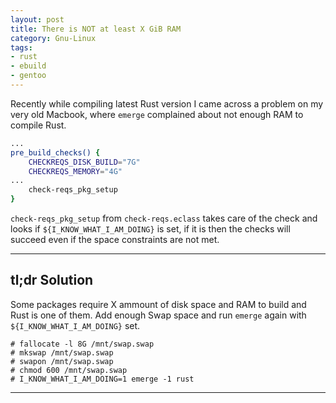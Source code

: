 ```yaml
---
layout: post
title: There is NOT at least X GiB RAM 
category: Gnu-Linux
tags:
- rust
- ebuild
- gentoo
---
```


Recently while compiling latest Rust version I came across a problem on my very old Macbook, where `emerge` complained about not enough RAM to compile Rust. 

```bash
...
pre_build_checks() {
    CHECKREQS_DISK_BUILD="7G"
    CHECKREQS_MEMORY="4G"
...
    check-reqs_pkg_setup
}
```

`check-reqs_pkg_setup` from `check-reqs.eclass` takes care of the check and looks if `${I_KNOW_WHAT_I_AM_DOING}` is set, if it is then the checks will succeed even if the space constraints are not met.

<hr>

## tl;dr Solution

Some packages require X ammount of disk space and RAM to build and Rust is one of them. Add enough Swap space and run `emerge` again with `${I_KNOW_WHAT_I_AM_DOING}` set.

```
# fallocate -l 8G /mnt/swap.swap
# mkswap /mnt/swap.swap
# swapon /mnt/swap.swap
# chmod 600 /mnt/swap.swap
# I_KNOW_WHAT_I_AM_DOING=1 emerge -1 rust
```

----
